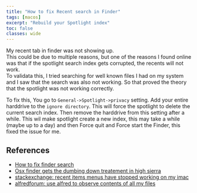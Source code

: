 ```yaml
---
title: "How to fix Recent search in Finder"
tags: [macos]
excerpt: "Rebuild your Spotlight index"
toc: false
classes: wide
---
```


My recent tab in finder was not showing up.  
This could be due to multiple reasons, but one of the reasons I found online was that if the spotlight search index gets corrupted, the recents will not work.  
To validata this, I tried searching for well known files I had on my system and I saw that the search was also not working. So that proved the theory that the spotlight was not working correctly.

To fix this, You go to `General->Spotlight->privacy` setting. Add your entire harddrive to the `ignore directory`. This will force the spotlight to delete the current search index.
Then remove the harddrive from this setting after a while. This wil make spotlight create a new index, this may take a while (maybe up to a day) and then Force quit and Force start the Finder, this fixed the issue for me.

## References 
* [How to fix finder search](https://www.signatureedits.com/how-to-fix-finder-search/)
* [Osx finder gets the dumbing down treatement in high sierra](https://medium.com/@Crom/osx-finder-gets-the-dumbing-down-treatment-in-high-sierra-4e5121e0f0fc)
* [stackexchange: recent items menus have stopped working on my imac](https://apple.stackexchange.com/questions/211471/recent-items-menus-have-stopped-working-on-my-imac)
* [alfredforum: use alfred to observe contents of all my files](https://www.alfredforum.com/topic/8122-use-alfred-to-observe-contents-of-all-my-files/)
